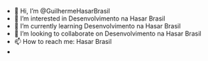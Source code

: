 - 👋 Hi, I’m @GuilhermeHasarBrasil 
- 👀 I’m interested in Desenvolvimento na Hasar Brasil
- 🌱 I’m currently learning Desenvolvimento na Hasar Brasil
- 💞️ I’m looking to collaborate on Desenvolvimento na Hasar Brasil
- 📫 How to reach me: Hasar Brasil
- 

<!---
GuilhermeHasarBrasil/GuilhermeHasarBrasil is a ✨ special ✨ repository because its `README.md` (this file) appears on your GitHub profile.
You can click the Preview link to take a look at your changes.
--->
